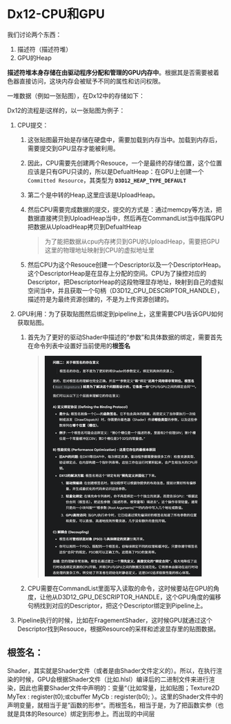 # Dx12-CPU和GPU

我们讨论两个东西：

1. 描述符（描述符堆）
2. GPU的Heap

**描述符堆本身存储在由驱动程序分配和管理的GPU内存中**。根据其是否需要被着色器直接访问，这块内存会被赋予不同的属性和访问权限。

一堆数据（例如一张贴图），在Dx12中的存储如下：



Dx12的流程是i这样的，以一张贴图为例子：

1. CPU提交：

   1. 这张贴图最开始是存储在硬盘中，需要加载到内存当中。加载到内存后，需要提交到GPU显存才能被利用。

   2. 因此，CPU需要先创建两个Resouce，一个是最终的存储位置，这个位置应该是只有GPU只读的，所以是DefualtHeap：在GPU上创建一个`Committed Resource`，其类型为 **`D3D12_HEAP_TYPE_DEFAULT`**

   3. 第二个是中转的Heap,这里应该是UploadHeap。

   4. 然后CPU需要完成数据的提交，提交的方式是：通过memcpy等方法，把数据直接拷贝到UploadHeap当中，然后再在CommandList当中指挥GPU把数据从UploadHeap拷贝到DefualtHeap

      > 为了能把数据从cpu内存拷贝到GPU的UploadHeap，需要把GPU这里的物理地址映射到CPU的虚拟地址里

   5. 然后CPU为这个Resouce创建一个Descriptor以及一个DescriptorHeap。这个DescriptorHeap是在显存上分配的空间。CPU为了操控对应的Descriptor，把DescriptorHeap的这段物理显存地址，映射到自己的虚拟空间当中，并且获取一个句柄（D3D12_CPU_DESCRIPTOR_HANDLE），描述符是为最终资源创建的，不是为上传资源创建的。

2. GPU利用：为了获取贴图然后绑定到pipeline上，这里需要CPU告诉GPU如何获取贴图。

   1. 首先为了更好的驱动Shader中描述的“参数”和具体数据的绑定，需要首先在命令列表中设置好当前使用的**根签名**

      > <img src="assets/image-20250618154505019.png" alt="image-20250618154505019" style="zoom: 50%;" />

   2. CPU需要在CommandList里面写入读取的命令，这时候要站在GPU的角度，让他从D3D12_GPU_DESCRIPTOR_HANDLE，这个GPU角度的偏移句柄找到对应的Descriptor，把这个Descriptor绑定到Pipeline上。

3. Pipeline执行的时候，比如在FragementShader，这时候GPU就通过这个Descriptor找到Resouce，根据Resource的采样和滤波显存里的贴图数据。



## 根签名：

Shader，其实就是Shader文件（或者是由Shader文件定义的）。所以，在执行渲染的时候，GPU会根据Shader文件（比如.hlsl）编译后的二进制文件来进行渲染，因此也需要Shader文件中声明的：变量“（比如常量，比如贴图；Texture2D MyTex : register(t0);` 或 `cbuffer MyCb : register(b0); ）。这里的Shader文件中的声明变量，就相当于是”函数的形参“。而根签名，相当于是，为了把函数实参（也就是具体的Resource）绑定到形参上。而出现的中间层

